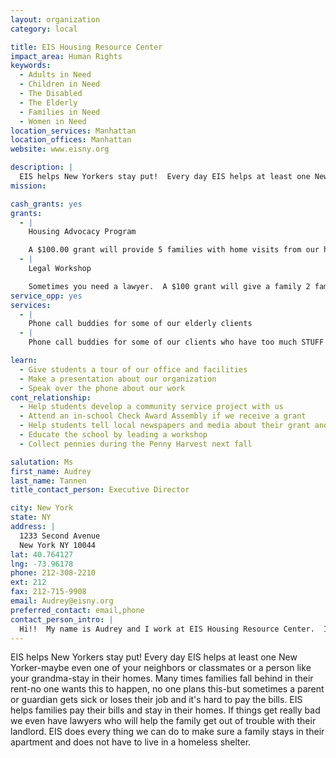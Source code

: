 ```yaml
---
layout: organization
category: local

title: EIS Housing Resource Center
impact_area: Human Rights
keywords: 
  - Adults in Need
  - Children in Need
  - The Disabled
  - The Elderly
  - Families in Need
  - Women in Need
location_services: Manhattan
location_offices: Manhattan
website: www.eisny.org

description: |
  EIS helps New Yorkers stay put!  Every day EIS helps at least one New Yorker-maybe even one of your neighbors or classmates or a person like your grandma-stay in their homes.  Many times families fall behind in their rent-no one wants this to happen, no one plans this-but sometimes a parent or guardian gets sick or loses their job and it's hard to pay the bills.  EIS helps families pay their bills and stay in their homes.  If things get really bad we even have lawyers who will help the family get out of trouble with their landlord.  EIS does every thing we can do to make sure a family stays in their apartment and does not have to live in a homeless shelter.
mission: 

cash_grants: yes
grants: 
  - |
    Housing Advocacy Program

    A $100.00 grant will provide 5 families with home visits from our housing advocate.  We can talk to the landlord and make sure the family is not thrown out.  A housing advocate will write letters and get $$$ to help pay back rent for the family.
  - |
    Legal Workshop

    Sometimes you need a lawyer.  A $100 grant will give a family 2 families a lawyer to write documents for them and even go to court with them!
service_opp: yes
services: 
  - |
    Phone call buddies for some of our elderly clients
  - |
    Phone call buddies for some of our clients who have too much STUFF in their apartments-sometimes they are very lonely and are happy to hear from someone else.

learn: 
  - Give students a tour of our office and facilities
  - Make a presentation about our organization
  - Speak over the phone about our work
cont_relationship: 
  - Help students develop a community service project with us
  - Attend an in-school Check Award Assembly if we receive a grant
  - Help students tell local newspapers and media about their grant and/or project with us
  - Educate the school by leading a workshop
  - Collect pennies during the Penny Harvest next fall

salutation: Ms
first_name: Audrey
last_name: Tannen
title_contact_person: Executive Director

city: New York
state: NY
address: |
  1233 Second Avenue  
  New York NY 10044
lat: 40.764127
lng: -73.96178
phone: 212-308-2210
ext: 212
fax: 212-715-9908
email: Audrey@eisny.org
preferred_contact: email,phone
contact_person_intro: |
  Hi!!  My name is Audrey and I work at EIS Housing Resource Center.  I like my job because at EIS we help people stay in their homes!  Everything we do is done to make sure people don't ever have to live in a shelter or beg for money on the street.  Do you live in a nice, safe apartment?  I do, too.  At EIS we want to make sure every family can live in a safe, nice home.  Wanna talk more about it?  Give me a call; let's meet.  So happy you're interested in the work we do and you care about the people we help.
---
```

EIS helps New Yorkers stay put!  Every day EIS helps at least one New Yorker-maybe even one of your neighbors or classmates or a person like your grandma-stay in their homes.  Many times families fall behind in their rent-no one wants this to happen, no one plans this-but sometimes a parent or guardian gets sick or loses their job and it's hard to pay the bills.  EIS helps families pay their bills and stay in their homes.  If things get really bad we even have lawyers who will help the family get out of trouble with their landlord.  EIS does every thing we can do to make sure a family stays in their apartment and does not have to live in a homeless shelter.